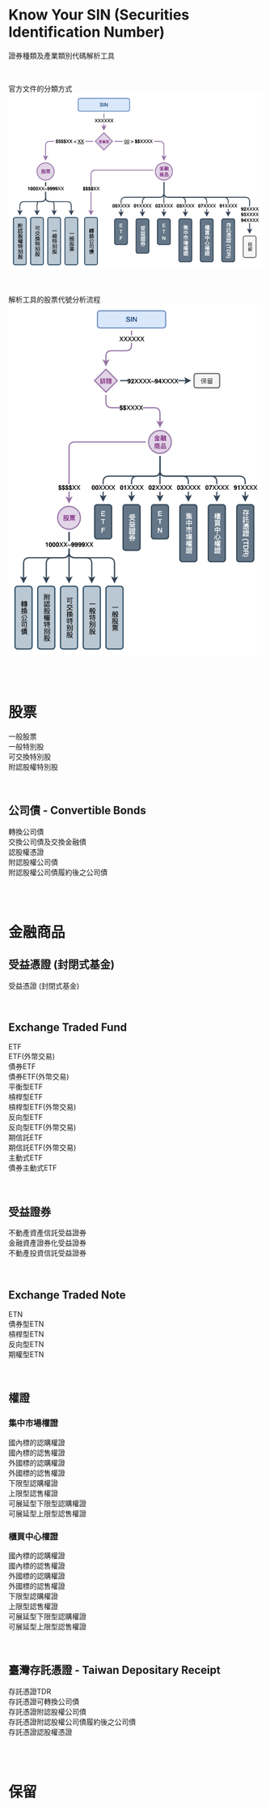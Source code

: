 # Know Your SIN (Securities Identification Number)
證券種類及產業類別代碼解析工具

<br>

官方文件的分類方式  
![分類表](docs/TSIN-And-IND-CODE.png)

<br>

解析工具的股票代號分析流程  
![分類表](docs/TSIN.png)

<br><br>

# 股票
一般股票  
一般特別股  
可交換特別股  
附認股權特別股  

<br>

## 公司債 - Convertible Bonds
轉換公司債  
交換公司債及交換金融債  
認股權憑證  
附認股權公司債  
附認股權公司債履約後之公司債  

<br><br>

# 金融商品

## 受益憑證 (封閉式基金)
受益憑證 (封閉式基金)  

<br>

## Exchange Traded Fund
ETF  
ETF(外幣交易)  
債券ETF  
債券ETF(外幣交易)  
平衡型ETF  
槓桿型ETF  
槓桿型ETF(外幣交易)  
反向型ETF  
反向型ETF(外幣交易)  
期信託ETF  
期信託ETF(外幣交易)  
主動式ETF  
債券主動式ETF  

<br>

## 受益證券
不動產資產信託受益證券  
金融資產證券化受益證券  
不動產投資信託受益證券  

<br>

## Exchange Traded Note
ETN  
債券型ETN  
槓桿型ETN  
反向型ETN  
期權型ETN  

<br>

## 權證
### 集中市場權證
國內標的認購權證  
國內標的認售權證  
外國標的認購權證  
外國標的認售權證  
下限型認購權證  
上限型認售權證  
可展延型下限型認購權證  
可展延型上限型認售權證  

### 櫃買中心權證
國內標的認購權證  
國內標的認售權證  
外國標的認購權證  
外國標的認售權證  
下限型認購權證  
上限型認售權證  
可展延型下限型認購權證  
可展延型上限型認售權證  

<br>

## 臺灣存託憑證 - Taiwan Depositary Receipt
存託憑證TDR  
存託憑證可轉換公司債  
存託憑證附認股權公司債  
存託憑證附認股權公司債履約後之公司債  
存託憑證認股權憑證  

<br><br>

# 保留

